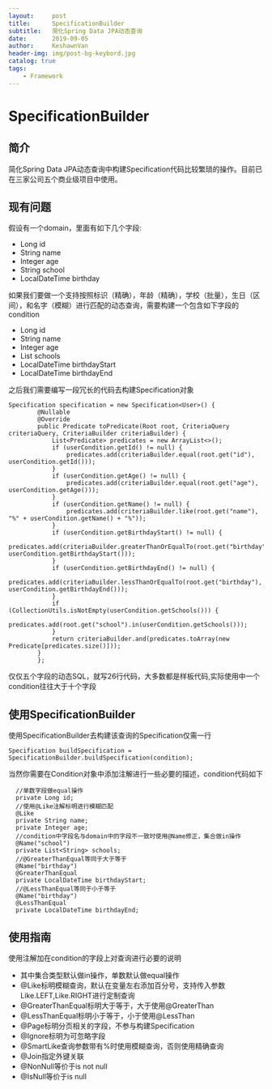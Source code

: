 ```yaml
---
layout:     post                    
title:      SpecificationBuilder               
subtitle:   简化Spring Data JPA动态查询 
date:       2019-09-05              
author:     KeshawnVan                      
header-img: img/post-bg-keybord.jpg    
catalog: true                       
tags:                               
    - Framework
---
```


# SpecificationBuilder

## 简介
简化Spring Data JPA动态查询中构建Specification代码比较繁琐的操作。目前已在三家公司五个商业级项目中使用。

## 现有问题
假设有一个domain，里面有如下几个字段:
* Long id
* String name
* Integer age
* String school
* LocalDateTime birthday

如果我们要做一个支持按照标识（精确），年龄（精确），学校（批量），生日（区间），和名字（模糊）进行匹配的动态查询，需要构建一个包含如下字段的condition

* Long id
* String name
* Integer age
* List<String> schools
* LocalDateTime birthdayStart
* LocalDateTime birthdayEnd  
        
之后我们需要编写一段冗长的代码去构建Specification对象

```
Specification specification = new Specification<User>() {
        @Nullable
        @Override
        public Predicate toPredicate(Root root, CriteriaQuery criteriaQuery, CriteriaBuilder criteriaBuilder) {
            List<Predicate> predicates = new ArrayList<>();
            if (userCondition.getId() != null) {
                predicates.add(criteriaBuilder.equal(root.get("id"), userCondition.getId()));
            }
            if (userCondition.getAge() != null) {
                predicates.add(criteriaBuilder.equal(root.get("age"), userCondition.getAge()));
            }
            if (userCondition.getName() != null) {
                predicates.add(criteriaBuilder.like(root.get("name"), "%" + userCondition.getName() + "%"));
            }
            if (userCondition.getBirthdayStart() != null) {
                predicates.add(criteriaBuilder.greaterThanOrEqualTo(root.get("birthday"), userCondition.getBirthdayStart()));
            }
            if (userCondition.getBirthdayEnd() != null) {
                predicates.add(criteriaBuilder.lessThanOrEqualTo(root.get("birthday"), userCondition.getBirthdayEnd()));
            }
            if (CollectionUtils.isNotEmpty(userCondition.getSchools())) {
                predicates.add(root.get("school").in(userCondition.getSchools()));
            }
            return criteriaBuilder.and(predicates.toArray(new Predicate[predicates.size()]));
        }
        };
```      
        
仅仅五个字段的动态SQL，就写26行代码，大多数都是样板代码,实际使用中一个condition往往大于十个字段

## 使用SpecificationBuilder
使用SpecificationBuilder去构建该查询的Specification仅需一行

```
Specification buildSpecification = SpecificationBuilder.buildSpecification(condition);
```

当然你需要在Condition对象中添加注解进行一些必要的描述，condition代码如下

```
  //单数字段做equal操作
  private Long id;
  //使用@Like注解标明进行模糊匹配
  @Like  
  private String name;
  private Integer age;
  //condition中字段名与domain中的字段不一致时使用@Name修正，集合做in操作
  @Name("school") 
  private List<String> schools;
  //@GreaterThanEqual等同于大于等于
  @Name("birthday")
  @GreaterThanEqual 
  private LocalDateTime birthdayStart;
  //@LessThanEqual等同于小于等于
  @Name("birthday")
  @LessThanEqual  
  private LocalDateTime birthdayEnd;
```

## 使用指南
使用注解加在condition的字段上对查询进行必要的说明
* 其中集合类型默认做in操作，单数默认做equal操作
* @Like标明模糊查询，默认在变量左右添加百分号，支持传入参数Like.LEFT,Like.RIGHT进行定制查询
* @GreaterThanEqual标明大于等于，大于使用@GreaterThan
* @LessThanEqual标明小于等于，小于使用@LessThan
* @Page标明分页相关的字段，不参与构建Specification
* @Ignore标明为可忽略字段
* @SmartLike查询参数带有%时使用模糊查询，否则使用精确查询
* @Join指定外键关联
* @NonNull等价于is not null
* @IsNull等价于is null